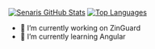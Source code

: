 [![Senaris GitHub Stats](https://github-readme-stats.vercel.app/api?username=senaris&count_private=true&show_icon=true&theme=radical)](https://github.com/anuraghazra/github-readme-stats)
[![Top Languages](https://github-readme-stats.vercel.app/api/top-langs/?username=senaris&count_private=true&show_icon=true&theme=radical)](https://github.com/anuraghazra/github-readme-stats)

- 🔭 I’m currently working on ZinGuard
- 🌱 I’m currently learning Angular
